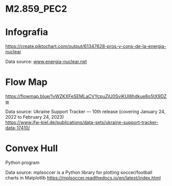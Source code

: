 # M2.859_PEC2

# Infografia
https://create.piktochart.com/output/61347628-pros-y-cons-de-la-energia-nuclear

Data source: www.energia-nuclear.net

# Flow Map
https://flowmap.blue/1vWZKXFeSEMLaCVYcpuZjU0SviKUI6hdkue8o5tX9DZw

Data source: Ukraine Support Tracker — 10th release (covering January 24, 2022 to February 24, 2023)											
https://www.ifw-kiel.de/publications/data-sets/ukraine-support-tracker-data-17410/


# Convex Hull
Python program

Data source: mplsoccer is a Python library for plotting soccer/football charts in Matplotlib
https://mplsoccer.readthedocs.io/en/latest/index.html
